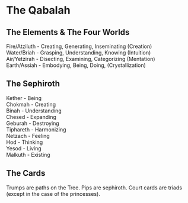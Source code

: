 # The Qabalah


## The Elements & The Four Worlds

Fire/Atziluth - Creating, Generating, Inseminating (Creation)  
Water/Briah - Grasping, Understanding, Knowing (Intuition)  
Air/Yetzirah - Disecting, Examining, Categorizing (Mentation)  
Earth/Assiah - Embodying, Being, Doing, (Crystallization)  


## The Sephiroth

Kether - Being  
Chokmah - Creating  
Binah - Understanding  
Chesed - Expanding  
Geburah - Destroying  
Tiphareth - Harmonizing  
Netzach - Feeling  
Hod - Thinking  
Yesod - Living  
Malkuth - Existing  


## The Cards

Trumps are paths on the Tree. Pips are sephiroth. Court cards are triads (except in the case of the princesses).